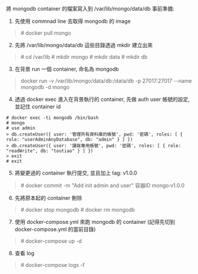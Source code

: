 將 mongodb container 的檔案寫入到 /var/lib/mongo/data/db
事前準備:
1. 先使用 commnad line 去取得 mongodb 的 image
> \# docker pull mongo

2. 先將 /var/lib/mongo/data/db 這些目錄透過 mkdir 建立出來
> \# cd /var/lib
> \# mkdir mongo
> \# mkdir data
> \# mkdir db

3. 在背景 run 一個 container, 命名為 mongodb
> docker run -v /var/lib/mongo/data/db:/data/db -p 27017:27017 --name mongodb -d mongo

4. 透過 docker exec 進入在背景執行的 container, 先做 auth user 帳號的設定, 並記住 container id
```
# docker exec -ti mongodb /bin/bash
# mongo
# use admin
> db.createUser({ user: '管理所有資料庫的帳號', pwd: '密碼', roles: [ { role: "userAdminAnyDatabase", db: "admin" } ] })
> db.createUser({ user: '讀寫專用帳號', pwd: '密碼', roles: [ { role: "readWrite", db: "toutiao" } ] })
> exit
# exit
```
5. 將變更過的 container 執行提交, 並且加上 tag: v1.0.0
> \# docker commit -m "Add init admin and user" 容器ID mongo:v1.0.0

6. 先將原本起的 container 刪除
> \# docker stop mongodb
> \# docker rm mongodb

7. 使用 docker-compose.yml 來跑 mongodb 的 container (記得先切到 docker-compose.yml 的當前目錄)
> \# docker-compose up -d

8. 查看 log
> \# docker-compose logs -f